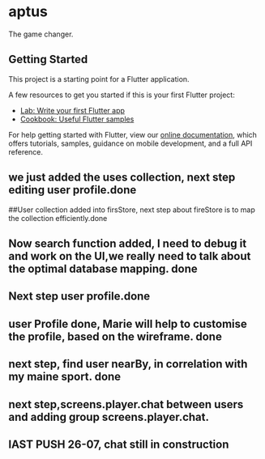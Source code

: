 # aptus

The game changer.

## Getting Started

This project is a starting point for a Flutter application.

A few resources to get you started if this is your first Flutter project:

- [Lab: Write your first Flutter app](https://flutter.dev/docs/get-started/codelab)
- [Cookbook: Useful Flutter samples](https://flutter.dev/docs/cookbook)

For help getting started with Flutter, view our
[online documentation](https://flutter.dev/docs), which offers tutorials,
samples, guidance on mobile development, and a full API reference.
## we just added the uses collection, next step editing user profile.done

##User collection added into firsStore, next step about fireStore is to map the collection efficiently.done

## Now search function added, I need to debug it and work on the UI,we really need to talk about the optimal database mapping. done

## Next step user profile.done 

## user Profile done, Marie will help to customise the profile, based on the wireframe. done 

## next step, find user nearBy, in correlation with my maine sport. done

## next step,screens.player.chat between users and adding group screens.player.chat.

## lAST PUSH 26-07, chat still in construction 





